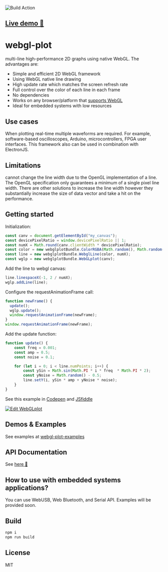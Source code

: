 ![Build Action](https://github.com/danchitnis/webgl-plot/workflows/Build/badge.svg "")

## [Live demo 🚀](https://danchitnis.github.io/webgl-plot-examples/)

# webgl-plot
multi-line high-performance 2D graphs using native WebGL. The advantages are:

 * Simple and efficient 2D WebGL framework
 * Using WebGL native line drawing 
 * High update rate which matches the screen refresh rate
 * Full control over the color of each line in each frame
 * No dependencies
 * Works on any browser/platform that [supports WebGL](https://caniuse.com/#feat=webgl)
 * Ideal for embedded systems with low resources
 

## Use cases
When plotting real-time multiple waveforms are required. For example, software-based oscilloscopes, Arduino, microcontrollers, FPGA user interfaces. This framework also can be used in combination with ElectronJS.

## Limitations
cannot change the line width due to the OpenGL implementation of a line. The OpenGL specification only guarantees a minimum of a single pixel line width. There are other solutions to increase the line width however they substantially increase the size of data vector and take a hit on the performance.

## Getting started
Initialization:
```javascript
const canv = document.getElementById("my_canvas");
const devicePixelRatio = window.devicePixelRatio || 1;
const numX = Math.round(canv.clientWidth * devicePixelRatio);
const color = new webglplotBundle.ColorRGBA(Math.random(), Math.random(), Math.random(), 1);
const line = new webglplotBundle.WebglLine(color, numX);
const wglp = new webglplotBundle.WebGLplot(canv);
```

Add the line to webgl canvas:
```javascript
line.linespaceX(-1, 2 / numX);
wglp.addLine(line);
```

Configure the requestAnimationFrame call:
```javascript
function newFrame() {
  update();
  wglp.update();
  window.requestAnimationFrame(newFrame);
}
window.requestAnimationFrame(newFrame);
```

Add the update function:
```javascript
function update() {
    const freq = 0.001;
    const amp = 0.5;
    const noise = 0.1;

    for (let i = 0; i < line.numPoints; i++) {
        const ySin = Math.sin(Math.PI * i * freq  * Math.PI * 2);
        const yNoise = Math.random() - 0.5;
        line.setY(i, ySin * amp + yNoise * noise);
    }
}
```

See this example in [Codepen](https://codepen.io/danchitnis/pen/mdJVEYY) and 
[JSfiddle](https://jsfiddle.net/danchitnis/mfcw73z2/)

[![Edit WebGLplot](https://codesandbox.io/static/img/play-codesandbox.svg)](https://codesandbox.io/s/webglplot-m40u4?fontsize=14&hidenavigation=1&theme=dark)


## Demos & Examples
See examples at [webgl-plot-examples](https://github.com/danchitnis/webgl-plot-examples)

## API Documentation
See [here 📑](https://danchitnis.github.io/webgl-plot/)

## How to use with embedded systems applications?
You can use WebUSB, Web Bluetooth, and Serial API. Examples will be provided soon.

## Build
```bash
npm i
npm run build
```

## License
MIT


